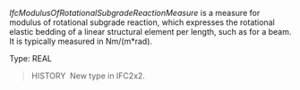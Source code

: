 ﻿_IfcModulusOfRotationalSubgradeReactionMeasure_ is a measure for modulus of rotational subgrade reaction, which expresses the rotational elastic bedding of a linear structural element per length, such as for a beam. It is typically measured in Nm/(m\*rad).

Type: REAL

> HISTORY&nbsp; New type in IFC2x2.